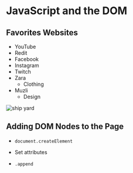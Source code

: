 # JavaScript and the DOM



## Favorites Websites

* YouTube
* Redit
* Facebook
* Instagram
* Twitch
* Zara
  * Clothing
* Muzli
  * Design 



![ship yard](https://i.imgur.com/rw1mRDl.jpg)



## Adding DOM Nodes to the Page

* `document.createElement`

* Set attributes

* `.append`
